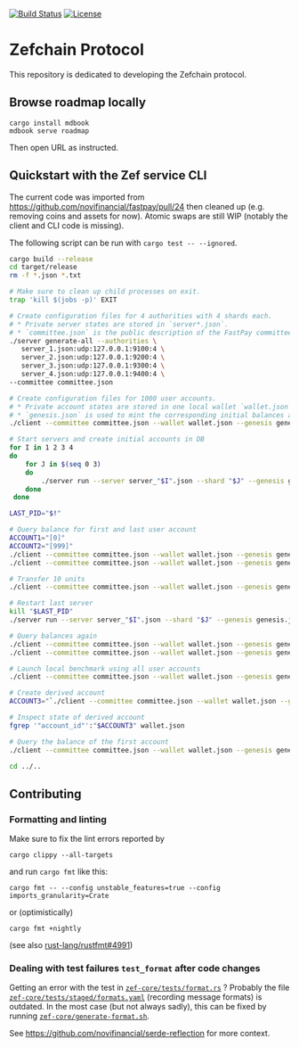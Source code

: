 [![Build Status](https://github.com/zefchain/zefchain-protocol/actions/workflows/rust.yml/badge.svg)](https://github.com/zef/zef-protocol/actions/workflows/rust.yml)
[![License](https://img.shields.io/badge/license-Apache-green.svg)](LICENSE.md)

# Zefchain Protocol

This repository is dedicated to developing the Zefchain protocol.

## Browse roadmap locally

```
cargo install mdbook
mdbook serve roadmap
```
Then open URL as instructed.

## Quickstart with the Zef service CLI

The current code was imported from https://github.com/novifinancial/fastpay/pull/24 then
cleaned up (e.g. removing coins and assets for now). Atomic swaps are still WIP (notably
the client and CLI code is missing).

The following script can be run with `cargo test -- --ignored`.

```bash
cargo build --release
cd target/release
rm -f *.json *.txt

# Make sure to clean up child processes on exit.
trap 'kill $(jobs -p)' EXIT

# Create configuration files for 4 authorities with 4 shards each.
# * Private server states are stored in `server*.json`.
# * `committee.json` is the public description of the FastPay committee.
./server generate-all --authorities \
   server_1.json:udp:127.0.0.1:9100:4 \
   server_2.json:udp:127.0.0.1:9200:4 \
   server_3.json:udp:127.0.0.1:9300:4 \
   server_4.json:udp:127.0.0.1:9400:4 \
--committee committee.json

# Create configuration files for 1000 user accounts.
# * Private account states are stored in one local wallet `wallet.json`.
# * `genesis.json` is used to mint the corresponding initial balances at startup on the server side.
./client --committee committee.json --wallet wallet.json --genesis genesis.json create_genesis_config 1000 --initial-funding 100

# Start servers and create initial accounts in DB
for I in 1 2 3 4
do
    for J in $(seq 0 3)
    do
        ./server run --server server_"$I".json --shard "$J" --genesis genesis.json --committee committee.json &
    done
 done

LAST_PID="$!"

# Query balance for first and last user account
ACCOUNT1="[0]"
ACCOUNT2="[999]"
./client --committee committee.json --wallet wallet.json --genesis genesis.json query_balance "$ACCOUNT1"
./client --committee committee.json --wallet wallet.json --genesis genesis.json query_balance "$ACCOUNT2"

# Transfer 10 units
./client --committee committee.json --wallet wallet.json --genesis genesis.json transfer 10 --from "$ACCOUNT1" --to "$ACCOUNT2"

# Restart last server
kill "$LAST_PID"
./server run --server server_"$I".json --shard "$J" --genesis genesis.json --committee committee.json &

# Query balances again
./client --committee committee.json --wallet wallet.json --genesis genesis.json query_balance "$ACCOUNT1"
./client --committee committee.json --wallet wallet.json --genesis genesis.json query_balance "$ACCOUNT2"

# Launch local benchmark using all user accounts
./client --committee committee.json --wallet wallet.json --genesis genesis.json benchmark

# Create derived account
ACCOUNT3="`./client --committee committee.json --wallet wallet.json --genesis genesis.json open_account --from "$ACCOUNT1"`"

# Inspect state of derived account
fgrep '"account_id"':"$ACCOUNT3" wallet.json

# Query the balance of the first account
./client --committee committee.json --wallet wallet.json --genesis genesis.json query_balance "$ACCOUNT1"

cd ../..
```

## Contributing

### Formatting and linting

Make sure to fix the lint errors reported by
```
cargo clippy --all-targets
```
and run `cargo fmt` like this:
```
cargo fmt -- --config unstable_features=true --config imports_granularity=Crate
```
or (optimistically)
```
cargo fmt +nightly
```
(see also [rust-lang/rustfmt#4991](https://github.com/rust-lang/rustfmt/issues/4991))

### Dealing with test failures `test_format` after code changes

Getting an error with the test in [`zef-core/tests/format.rs`](zef-core/tests/format.rs) ?
Probably the file [`zef-core/tests/staged/formats.yaml`](zef-core/tests/staged/formats.yaml) (recording message formats) is
outdated. In the most case (but not always sadly), this can be fixed by running
[`zef-core/generate-format.sh`](zef-core/generate-format.sh).

See https://github.com/novifinancial/serde-reflection for more context.
